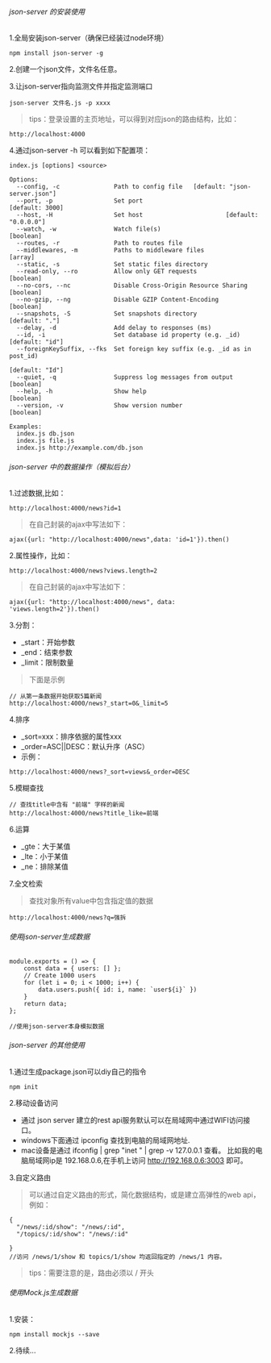 ###### json-server 的安装使用
1.全局安装json-server（确保已经装过node环境）
```
npm install json-server -g
```
2.创建一个json文件，文件名任意。

3.让json-server指向监测文件并指定监测端口
```
json-server 文件名.js -p xxxx
```
>tips：登录设置的主页地址，可以得到对应json的路由结构，比如：
```
http://localhost:4000
```
4.通过json-server -h 可以看到如下配置项：
```
index.js [options] <source>

Options:
  --config, -c               Path to config file   [default: "json-server.json"]
  --port, -p                 Set port                            [default: 3000]
  --host, -H                 Set host                       [default: "0.0.0.0"]
  --watch, -w                Watch file(s)                             [boolean]
  --routes, -r               Path to routes file
  --middlewares, -m          Paths to middleware files                   [array]
  --static, -s               Set static files directory
  --read-only, --ro          Allow only GET requests                   [boolean]
  --no-cors, --nc            Disable Cross-Origin Resource Sharing     [boolean]
  --no-gzip, --ng            Disable GZIP Content-Encoding             [boolean]
  --snapshots, -S            Set snapshots directory              [default: "."]
  --delay, -d                Add delay to responses (ms)
  --id, -i                   Set database id property (e.g. _id) [default: "id"]
  --foreignKeySuffix, --fks  Set foreign key suffix (e.g. _id as in post_id)
                                                                 [default: "Id"]
  --quiet, -q                Suppress log messages from output         [boolean]
  --help, -h                 Show help                                 [boolean]
  --version, -v              Show version number                       [boolean]

Examples:
  index.js db.json
  index.js file.js
  index.js http://example.com/db.json
```

###### json-server 中的数据操作（模拟后台）
1.过滤数据,比如：
```
http://localhost:4000/news?id=1
```
>在自己封装的ajax中写法如下：

```
ajax({url: "http://localhost:4000/news",data: 'id=1'}).then()
```
2.属性操作，比如：
```
http://localhost:4000/news?views.length=2
```
>在自己封装的ajax中写法如下：
```
ajax({url: "http://localhost:4000/news", data: 'views.length=2'}).then()
```
3.分割：
- _start：开始参数
- _end：结束参数
- _limit：限制数量
>下面是示例
```
// 从第一条数据开始获取5篇新闻
http://localhost:4000/news?_start=0&_limit=5
```
4.排序
- _sort=xxx：排序依据的属性xxx
- _order=ASC||DESC：默认升序（ASC）
- 示例：

```
http://localhost:4000/news?_sort=views&_order=DESC
```
5.模糊查找
```
// 查找title中含有 "前端" 字样的新闻 
http://localhost:4000/news?title_like=前端
```
6.运算
- _gte：大于某值
- _lte：小于某值
- _ne：排除某值

7.全文检索
>查找对象所有value中包含指定值的数据
```
http://localhost:4000/news?q=强拆
```

###### 使用json-server生成数据
```
module.exports = () => {
	const data = { users: [] };
	// Create 1000 users
	for (let i = 0; i < 1000; i++) {
		data.users.push({ id: i, name: `user${i}` })
	}
	return data;
};

//使用json-server本身模拟数据
```

###### json-server 的其他使用
1.通过生成package.json可以diy自己的指令
```
npm init
```
2.移动设备访问
- 通过 json server 建立的rest api服务默认可以在局域网中通过WIFI访问接口。
- windows下面通过 ipconfig 查找到电脑的局域网地址.
- mac设备是通过 ifconfig | grep "inet " | grep -v 127.0.0.1 查看。
比如我的电脑局域网ip是 192.168.0.6,在手机上访问 http://192.168.0.6:3003 即可。

3.自定义路由
>可以通过自定义路由的形式，简化数据结构，或是建立高弹性的web api，例如：
```
{
  "/news/:id/show": "/news/:id",
  "/topics/:id/show": "/news/:id"
    
}
//访问 /news/1/show 和 topics/1/show 均返回指定的 /news/1 内容。
```
>tips：需要注意的是，路由必须以 / 开头

###### 使用Mock.js生成数据
1.安装：
```
npm install mockjs --save
```
2.待续...
